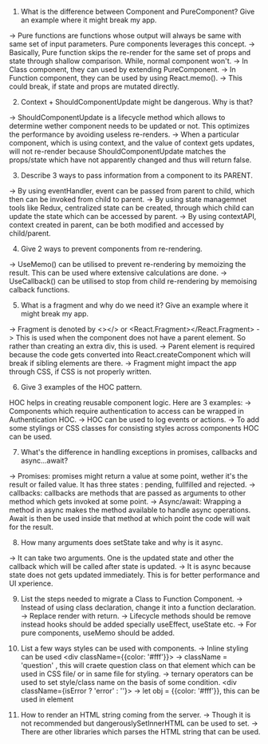 1. What is the difference between Component and PureComponent? Give an example where it might break my app.

-> Pure functions are functions whose output will always be same with same set of input parameters. Pure components leverages this concept. 
-> Basically, Pure function skips the re-render for the same set of props and state through shallow comparison. While, normal component won't.
-> In Class component, they can used by extending PureComponent.
-> In Function component, they can be used by using React.memo().
-> This could break, if state and props are mutated directly.

2. Context + ShouldComponentUpdate might be dangerous. Why is that?

-> ShouldComponentUpdate is a lifecycle method which allows to determine wether component needs to be updated or not. This optimizes the performance by avoiding useless re-renders.
-> When a particular component, which is using context, and the value of context gets updates, will not re-render because ShouldComponentUpdate matches the props/state which have not apparently changed and thus will return false.

3. Describe 3 ways to pass information from a component to its PARENT.

-> By using eventHandler, event can be passed from parent to child, which then can be invoked from child to parent.
-> By using state managemnet tools like Redux, centralized state can be created, through which child can update the state which can be accessed by parent.
-> By using contextAPI, context created in parent, can be both modified and accessed by child/parent.

4. Give 2 ways to prevent components from re-rendering.

-> UseMemo() can be utilised to prevent re-rendering by memoizing the result. This can be used where extensive calculations are done.
-> UseCallback() can be utilised to stop from child re-rendering by memoising calback functions.

5. What is a fragment and why do we need it? Give an example where it might break my app.

-> Fragment is denoted by <></> or <React.Fragment></React.Fragment>
-> This is used when the component does not have a parent element. So rather than creating an extra div, this is used.
-> Parent element is required because the code gets converted into React.createComponent which will break if sibling elements are there.
-> Fragment might impact the app through CSS, if CSS is not properly written.

6. Give 3 examples of the HOC pattern.

HOC helps in creating reusable component logic. Here are 3 examples:
-> Components which require authentication to access can be wrapped in Authentication HOC.
-> HOC can be used to log events or actions.
-> To add some stylings or CSS classes for consisting styles across components HOC can be used.

7. What's the difference in handling exceptions in promises, callbacks and async...await?

-> Promises: promises might return a value at some point, wether it's the result or failed value. It has three states : pending, fullfilled and rejected.
-> callbacks: callbacks are methods that are passed as arguments to other method which gets invoked at some point.
-> Async/await: Wrapping a method in async makes the method available to handle async operations. Await is then be used inside that method at which point the code will wait for the result.

8. How many arguments does setState take and why is it async.

-> It can take two arguments. One is the updated state and other the callback which will be called after state is updated.
-> It is async because state does not gets updated immediately. This is for better performance and UI xperience.

9. List the steps needed to migrate a Class to Function Component.
-> Instead of using class declaration, change it into a function declaration.
-> Replace render with return.
-> Lifecycle methods should be remove instead hooks should be added specially useEffect, useState etc.
-> For pure components, useMemo should be added.

10. List a few ways styles can be used with components.
-> Inline styling can be used <div className={{color: '#fff'}}></div>
-> className = 'question' , this will craete question class on that element which can be used in CSS file/ or in same file for styling.
-> ternary operators can be used to set style/class name on the basis of some condition. <div className={isError ? 'error' : ''}></div>
-> let obj = {{color: '#fff'}}, this can be used in element <div className={obj}></div>

11. How to render an HTML string coming from the server.
-> Though it is not recommended but dangerouslySetInnerHTML can be used to set.
-> There are other libraries which parses the HTML string that can be used.



